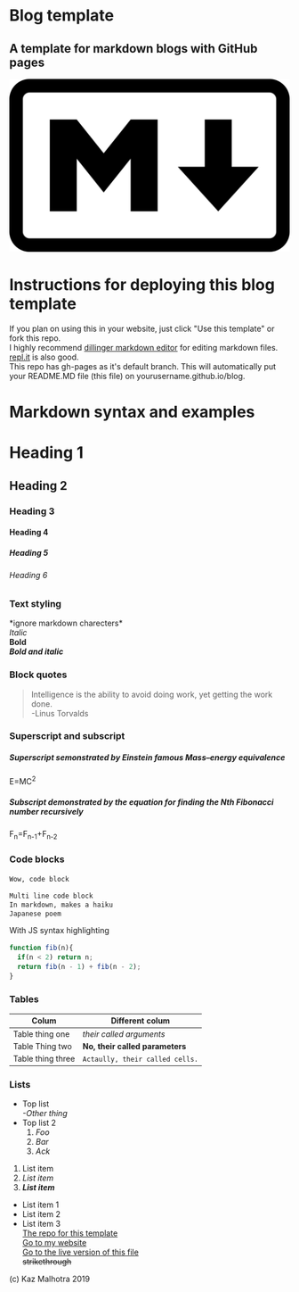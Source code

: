 

# Blog template
## A template for markdown blogs with GitHub pages
![Wow, an image](/assets/img/md_logo.png)
# Instructions for deploying this blog template
If you plan on using this in your website, just click "Use this template" or fork this repo.     
I highly recommend [dillinger markdown editor](https://dillinger.io/) for editing markdown files. [repl.it](https://repl.it)
is also good.    
This repo has gh-pages as it's default branch. This will automatically put your README.MD file (this file) on yourusername.github.io/blog. 
#
#
# Markdown syntax and examples
# Heading 1
## Heading 2  
### Heading 3  
#### Heading 4
##### Heading 5
###### Heading 6    
####
####
####
####

### Text styling
\*ignore markdown charecters\*  
*Italic*  
**Bold**  
**_Bold and italic_**  
### Block quotes
> Intelligence is the ability to avoid doing work, yet getting the work done.    
> -Linus Torvalds

### Superscript and subscript
####
##### Superscript semonstrated by Einstein famous Mass–energy equivalence
E=MC<sup>2</sup>  
##### Subscript demonstrated by the equation for finding the Nth Fibonacci number recursively
F<sub>n</sub>=F<sub>n-1</sub>+F<sub>n-2</sub>

### Code blocks
`Wow, code block`
```
Multi line code block  
In markdown, makes a haiku
Japanese poem
```    
With JS syntax highlighting
``` js
function fib(n){
  if(n < 2) return n;
  return fib(n - 1) + fib(n - 2);
}
```

### Tables
| Colum | Different colum |
| ------ | ----------- |
| Table thing one  |*their called arguments* |
| Table Thing two | **No, their called parameters** |
| Table thing three| `Actaully, their called cells.` |

### Lists
* Top list       
    *-Other thing*
* Top list 2 
    1. *Foo*
    2. *Bar*
    3. *Ack*


1. List item 
2. *List item*  
3. **_List item_**

- List item 1  
- List item 2  
- List item 3  
[The repo for this template](https://github.com/kazmalhotra/blog)  
[Go to my website](https://kazmal.tech)  
[Go to the live version of this file](https://kazmal.tech/blog)  
~~strikethrough~~


(c) Kaz Malhotra 2019

